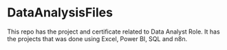 # DataAnalysisFiles
This repo has the project and certificate related to Data Analyst Role.
It has the projects that was done using Excel, Power BI, SQL and n8n.
